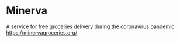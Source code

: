 # Minerva
A service for free groceries delivery during the coronavirus pandemic
https://minervagroceries.org/
